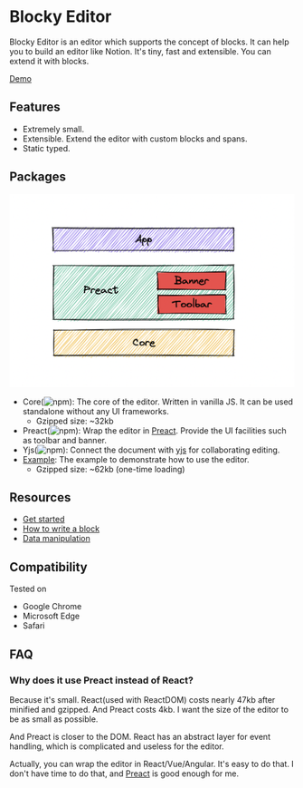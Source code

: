 # Blocky Editor

Blocky Editor is an editor which supports the concept of blocks. It can help you to build an editor like Notion. It's tiny, fast and extensible. You can extend it with blocks.

[Demo](https://blocky-editor.dev/)

## Features

- Extremely small.
- Extensible. Extend the editor with custom blocks and spans.
- Static typed.

## Packages

![](./packages/blocky-example/src/arch.png)

- Core(![npm](https://img.shields.io/npm/v/blocky-core)): The core of the editor. Written in vanilla JS. It can be used standalone without any
  UI frameworks.
  - Gzipped size: ~32kb
- Preact(![npm](https://img.shields.io/npm/v/blocky-preact)): Wrap the editor in [Preact](https://preactjs.com/). Provide the UI facilities such as
  toolbar and banner.
- Yjs(![npm](https://img.shields.io/npm/v/blocky-yjs)): Connect the document with [yjs](https://github.com/yjs/yjs) for collaborating editing.
- [Example](https://blocky-editor.dev/): The example to demonstrate how to use the editor.
  - Gzipped size: ~62kb (one-time loading)

## Resources

- [Get started](./docs/get-started.md)
- [How to write a block](./docs/how-to-write-a-block.md)
- [Data manipulation](./docs/data-manipulation.md)

## Compatibility

Tested on

- Google Chrome
- Microsoft Edge
- Safari

## FAQ

### Why does it use Preact instead of React?

Because it's small.
React(used with ReactDOM) costs nearly 47kb after minified
and gzipped. And Preact costs 4kb.
I want the size of the editor to be as small as possible.

And Preact is closer to the DOM.
React has an abstract layer for event handling, which is complicated and useless for the editor.

Actually, you can wrap the editor in React/Vue/Angular.
It's easy to do that.
I don't have time to do that, and [Preact](https://preactjs.com/) is good enough for me.
